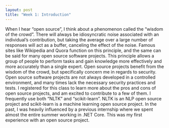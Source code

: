 ```yaml
---
layout: post
title: "Week 1: Introduction"
---
```


When I hear “open source”, I think about a phenomenon called the “wisdom of the crowd”.  There will always be idiosyncratic noise associated with an individual’s contribution, but taking the average over a large number of responses will act as a buffer, canceling the effect of the noise. Famous sites like Wikipedia and Quora function on this principle, and the same can be said for many open source software projects. This principle allows a group of people to perform tasks and gain knowledge more effectively and more accurately than a single expert. Open source projects benefit from the wisdom of the crowd, but specifically concern me in regards to security. Open source software projects are not always developed in a controlled environment, and many times lack the necessary security practices and tests. I registered for this class to learn more about the pros and cons of open source projects, and am excited to contribute to a few of them. 
I frequently use both “NLTK” and “scikit-learn”. NLTK is an NLP open source project and scikit-learn is a machine learning open source project. In the past, I was heavily influenced by a previous internship where we spent almost the entire summer working in .NET Core. This was my first experience with an open source project. 

